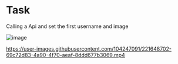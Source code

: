 # Task
Calling a Api and set the first username and image


![image](https://user-images.githubusercontent.com/104247091/221648323-8df904d9-0d5e-4ab6-9c80-17e856aadf49.png)



https://user-images.githubusercontent.com/104247091/221648702-69c72d83-4a90-4f70-aeaf-8ddd677b3069.mp4

